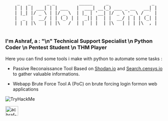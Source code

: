 <pre align="center">
 _   _      _ _         _____     _                _ 
| | | | ___| | | ___   |  ___| __(_) ___ _ __   __| |
| |_| |/ _ \ | |/ _ \  | |_ | '__| |/ _ \ '_ \ / _` |
|  _  |  __/ | | (_) | |  _|| |  | |  __/ | | | (_| |
|_| |_|\___|_|_|\___/  |_|  |_|  |_|\___|_| |_|\__,_|
</pre>

<h1></h1>

<h3 align="left">I'm Ashraf, a : "\n" Technical Support Specialist \n Python Coder \n Pentest Student \n THM Player</h3>
<p> Here you can find some tools i make with python to automate some tasks :
<ul>
 <li> Passive Reconaissance Tool Based on <a href="Shodan.io">Shodan.io</a> and <a href="search.censys.io">Search.censys.io</a> to gather valuable informations.</p></li>
 <li> Webapp Brute Force Tool A (PoC) on brute forcing login formon web applications</p></li>
</ul>
</p>

<img align="center" src="https://tryhackme-badges.s3.amazonaws.com/Marbati.png" alt="TryHackMe">




<a href="https://linkedin.com/in/achraf-marbati" rel="nofollow"><img align="center" src="https://raw.githubusercontent.com/rahuldkjain/github-profile-readme-generator/master/src/images/icons/Social/linked-in-alt.svg" alt="achraf-marbati" height="30" width="40" style="max-width: 100%;"></a>


